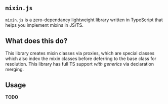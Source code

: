 ## `mixin.js` 
`mixin.js` is a zero-dependancy lightweight library written in TypeScript that helps you implement mixins in JS/TS.

## What does this do?
This library creates mixin classes via proxies, which are special classes which also index the mixin classes before deferring to the base class for resolution.
This library has full TS support *with generics* via declaration merging.

## Usage
**TODO**
